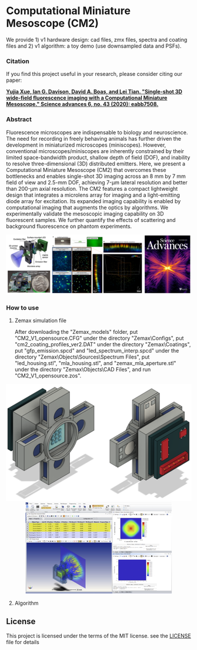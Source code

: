 # Computational Miniature Mesoscope (CM2)
We provide 1) v1 hardware design: cad files, zmx files, spectra and coating files and 2) v1 algorithm: a toy demo (use downsampled data and PSFs).


### Citation
If you find this project useful in your research, please consider citing our paper:

[**Yujia Xue, Ian G. Davison, David A. Boas, and Lei Tian. "Single-shot 3D wide-field fluorescence imaging with a Computational Miniature Mesoscope." Science advances 6, no. 43 (2020): eabb7508.**](https://www.science.org/doi/full/10.1126/sciadv.abb7508)


### Abstract
Fluorescence microscopes are indispensable to biology and neuroscience. The need for recording in freely behaving animals has further driven the development in miniaturized microscopes (miniscopes). However, conventional microscopes/miniscopes are inherently constrained by their limited space-bandwidth product, shallow depth of field (DOF), and inability to resolve three-dimensional (3D) distributed emitters. Here, we present a Computational Miniature Mesoscope (CM2) that overcomes these bottlenecks and enables single-shot 3D imaging across an 8 mm by 7 mm field of view and 2.5-mm DOF, achieving 7-μm lateral resolution and better than 200-μm axial resolution. The CM2 features a compact lightweight design that integrates a microlens array for imaging and a light-emitting diode array for excitation. Its expanded imaging capability is enabled by computational imaging that augments the optics by algorithms. We experimentally validate the mesoscopic imaging capability on 3D fluorescent samples. We further quantify the effects of scattering and background fluorescence on phantom experiments.

<p align="center">
  <img src="/Images/Cover.PNG">
</p>


### How to use
1) Zemax simulation file

   After downloading the "Zemax_models" folder, put "CM2_V1_opensource.CFG" under the directory "Zemax\Configs", put "cm2_coating_profiles_ver2.DAT" under the      directory "Zemax\Coatings", put "gfp_emission.spcd" and "led_spectrum_interp.spcd" under the directory "Zemax\Objects\Sources\Spectrum Files", put "led_housing.stl",  "mla_housing.stl", and "zemax_mla_aperture.stl" under the directory "Zemax\Objects\CAD Files", and run "CM2_V1_opensource.zos".

<p align="center">
  <img src="/Images/CAD.PNG"width400><img src="/Images/Zemax.PNG"width=400>
</p>


2) Algorithm



## License
This project is licensed under the terms of the MIT license. see the [LICENSE](LICENSE) file for details
